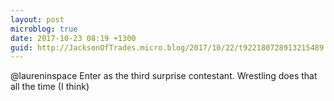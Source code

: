 ```yaml
---
layout: post
microblog: true
date: 2017-10-23 08:19 +1300
guid: http://JacksonOfTrades.micro.blog/2017/10/22/t922180728913215489.html
---
```

@laureninspace Enter as the third surprise contestant. Wrestling does that all the time (I think)

